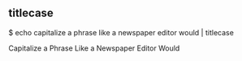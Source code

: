titlecase
---------

$ echo capitalize a phrase like a newspaper editor would  | titlecase

Capitalize a Phrase Like a Newspaper Editor Would




